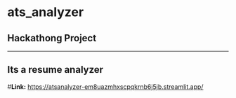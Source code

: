 # ats_analyzer

## **Hackathong Project**

---

**Its a resume analyzer**
---
#**Link:** https://atsanalyzer-em8uazmhxscpqkrnb6j5jb.streamlit.app/
